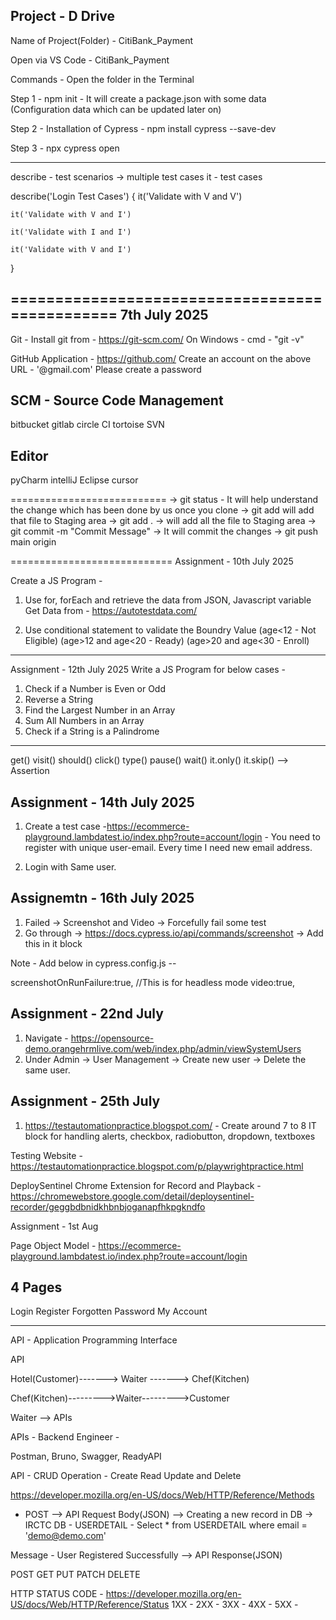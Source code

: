 Project - D Drive
-----------------

Name of Project(Folder) - CitiBank_Payment

Open via VS Code - CitiBank_Payment

Commands - Open the folder in the Terminal  

Step 1 - npm init - It will create a package.json with some data (Configuration data which can be updated later on)

Step 2 - Installation of Cypress - npm install cypress --save-dev

Step 3 - npx cypress open 

-------------------------
describe - test scenarios -> multiple test cases
it - test cases

describe('Login Test Cases')
{
    it('Validate with V and V')

    it('Validate with V and I')

    it('Validate with I and I')

    it('Validate with V and I')

}


===============================================
7th July 2025
-------------

Git - Install git from - https://git-scm.com/
On Windows - cmd - "git -v"


GitHub Application - https://github.com/ 
Create an account on the above URL - '@gmail.com'
Please create a password

SCM - Source Code Management
---------------------------

bitbucket
gitlab
circle CI
tortoise SVN

Editor
------
pyCharm
intelliJ
Eclipse
cursor

===========================
-> git status - It will help understand the change which has been done by us once you clone
-> git add <filename> will add that file to Staging area
-> git add . -> will add all the file to Staging area
-> git commit -m "Commit Message" -> It will commit the changes
-> git push main origin

============================
Assignment - 10th July 2025 

Create a JS Program - 

1. Use for, forEach and retrieve the data from JSON, Javascript variable
Get Data from - https://autotestdata.com/

2. Use conditional statement to validate the Boundry Value 
(age<12 - Not Eligible)
(age>12 and age<20 - Ready)
(age>20 and age<30 - Enroll)

------------------------------------------------------------
Assignment - 12th July 2025
Write a JS Program for below cases - 
1. Check if a Number is Even or Odd
2. Reverse a String
3. Find the Largest Number in an Array
4. Sum All Numbers in an Array
5. Check if a String is a Palindrome

-------------------------------------------------------------
get()
visit()
should()
click()
type()
pause()
wait()
it.only()
it.skip()
--> Assertion

Assignment - 14th July 2025
---------------------------
1. Create a test case -https://ecommerce-playground.lambdatest.io/index.php?route=account/login - You need to register with unique user-email. Every time I need new email address.

2. Login with Same user.

Assignemtn - 16th July 2025
---------------------------

1. Failed -> Screenshot and Video -> Forcefully fail some test
2. Go through -> https://docs.cypress.io/api/commands/screenshot -> Add this in it block 

Note - Add below in cypress.config.js --

screenshotOnRunFailure:true, //This is for headless mode
video:true,


Assignment - 22nd July
----------------------
1. Navigate - https://opensource-demo.orangehrmlive.com/web/index.php/admin/viewSystemUsers
2. Under Admin -> User Management -> Create new user -> Delete the same user.


Assignment - 25th July
----------------------

1. https://testautomationpractice.blogspot.com/ - Create around 7 to 8 IT block for handling alerts, checkbox, radiobutton, dropdown, textboxes


Testing Website - https://testautomationpractice.blogspot.com/p/playwrightpractice.html



DeploySentinel Chrome Extension for Record and Playback - https://chromewebstore.google.com/detail/deploysentinel-recorder/geggbdbnidkhbnbjoganapfhkpgkndfo


Assignment - 1st Aug

Page Object Model - 
https://ecommerce-playground.lambdatest.io/index.php?route=account/login

4 Pages
-------
Login
Register
Forgotten Password
My Account

----------------------------------------------------------------------- 

API - Application Programming Interface

API

Hotel(Customer)-------> Waiter -------> Chef(Kitchen)

Chef(Kitchen)--------->Waiter--------->Customer

Waiter --> APIs

APIs - Backend Engineer -

Postman, Bruno, Swagger, ReadyAPI

API - CRUD Operation - Create Read Update and Delete

https://developer.mozilla.org/en-US/docs/Web/HTTP/Reference/Methods

- POST --> API Request Body(JSON) --> 
Creating a new record in DB -> IRCTC DB - USERDETAIL - Select * from USERDETAIL where email = 'demo@demo.com'

Message - User Registered Successfully --> API Response(JSON)

POST
GET
PUT
PATCH
DELETE

HTTP STATUS CODE - https://developer.mozilla.org/en-US/docs/Web/HTTP/Reference/Status
1XX - 
2XX - 
3XX - 
4XX - 
5XX - 
